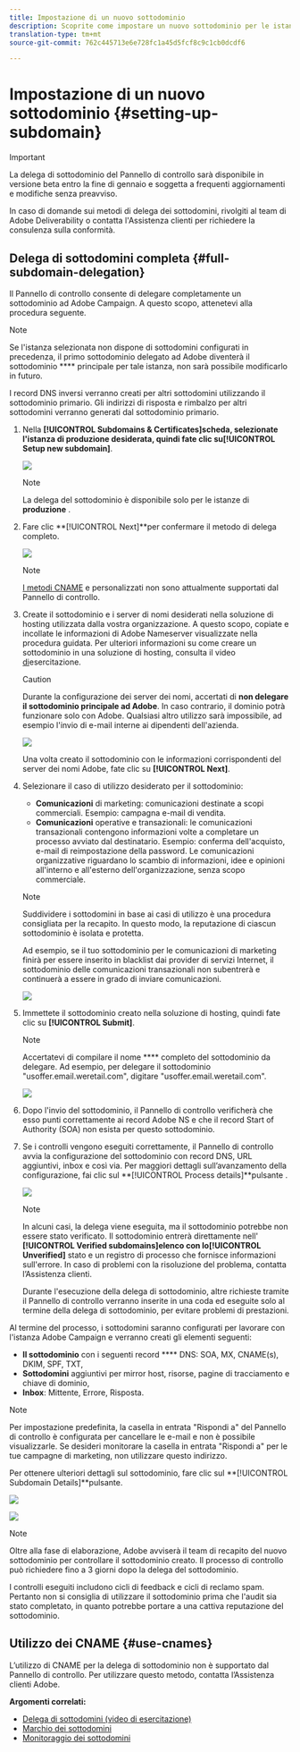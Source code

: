 ```yaml
---
title: Impostazione di un nuovo sottodominio
description: Scoprite come impostare un nuovo sottodominio per le istanze della campagna
translation-type: tm+mt
source-git-commit: 762c445713e6e728fc1a45d5fcf8c9c1cb0dcdf6

---
```



# Impostazione di un nuovo sottodominio {#setting-up-subdomain}

>[!IMPORTANT]
>
>La delega di sottodominio del Pannello di controllo sarà disponibile in versione beta entro la fine di gennaio e soggetta a frequenti aggiornamenti e modifiche senza preavviso.

In caso di domande sui metodi di delega dei sottodomini, rivolgiti al team di Adobe Deliverability o contatta l&#39;Assistenza clienti per richiedere la consulenza sulla conformità.

## Delega di sottodomini completa {#full-subdomain-delegation}

Il Pannello di controllo consente di delegare completamente un sottodominio ad Adobe Campaign. A questo scopo, attenetevi alla procedura seguente.

>[!NOTE]
>
>Se l&#39;istanza selezionata non dispone di sottodomini configurati in precedenza, il primo sottodominio delegato ad Adobe diventerà il sottodominio **** principale per tale istanza, non sarà possibile modificarlo in futuro.
>
>I record DNS inversi verranno creati per altri sottodomini utilizzando il sottodominio primario. Gli indirizzi di risposta e rimbalzo per altri sottodomini verranno generati dal sottodominio primario.

1. Nella **[!UICONTROL Subdomains & Certificates]**scheda, selezionate l&#39;istanza di produzione desiderata, quindi fate clic su**[!UICONTROL Setup new subdomain]**.

   ![](assets/subdomain1.png)

   >[!NOTE]
   >
   >La delega del sottodominio è disponibile solo per le istanze di **produzione** .

1. Fare clic **[!UICONTROL Next]**per confermare il metodo di delega completo.

   ![](assets/subdomain3.png)

   >[!NOTE]
   >
   >[I metodi CNAME](#use-cnames) e personalizzati non sono attualmente supportati dal Pannello di controllo.

1. Create il sottodominio e i server di nomi desiderati nella soluzione di hosting utilizzata dalla vostra organizzazione. A questo scopo, copiate e incollate le informazioni di Adobe Nameserver visualizzate nella procedura guidata. Per ulteriori informazioni su come creare un sottodominio in una soluzione di hosting, consulta il video [di](https://video.tv.adobe.com/v/30175?captions=ita)esercitazione.

   >[!CAUTION]
   >
   >Durante la configurazione dei server dei nomi, accertati di **non delegare il sottodominio principale ad Adobe**. In caso contrario, il dominio potrà funzionare solo con Adobe. Qualsiasi altro utilizzo sarà impossibile, ad esempio l&#39;invio di e-mail interne ai dipendenti dell&#39;azienda.

   ![](assets/subdomain4.png)

   Una volta creato il sottodominio con le informazioni corrispondenti del server dei nomi Adobe, fate clic su **[!UICONTROL Next]**.

1. Selezionare il caso di utilizzo desiderato per il sottodominio:

   * **Comunicazioni** di marketing: comunicazioni destinate a scopi commerciali. Esempio: campagna e-mail di vendita.
   * **Comunicazioni** operative e transazionali: le comunicazioni transazionali contengono informazioni volte a completare un processo avviato dal destinatario. Esempio: conferma dell&#39;acquisto, e-mail di reimpostazione della password. Le comunicazioni organizzative riguardano lo scambio di informazioni, idee e opinioni all&#39;interno e all&#39;esterno dell&#39;organizzazione, senza scopo commerciale.
   >[!NOTE]
   >
   >Suddividere i sottodomini in base ai casi di utilizzo è una procedura consigliata per la recapito. In questo modo, la reputazione di ciascun sottodominio è isolata e protetta.
   >
   >Ad esempio, se il tuo sottodominio per le comunicazioni di marketing finirà per essere inserito in blacklist dai provider di servizi Internet, il sottodominio delle comunicazioni transazionali non subentrerà e continuerà a essere in grado di inviare comunicazioni.

   ![](assets/subdomain5.png)

1. Immettete il sottodominio creato nella soluzione di hosting, quindi fate clic su **[!UICONTROL Submit]**.

   >[!NOTE]
   >
   > Accertatevi di compilare il nome **** completo del sottodominio da delegare. Ad esempio, per delegare il sottodominio &quot;usoffer.email.weretail.com&quot;, digitare &quot;usoffer.email.weretail.com&quot;.

   ![](assets/subdomain6.png)

1. Dopo l&#39;invio del sottodominio, il Pannello di controllo verificherà che esso punti correttamente ai record Adobe NS e che il record Start of Authority (SOA) non esista per questo sottodominio.

1. Se i controlli vengono eseguiti correttamente, il Pannello di controllo avvia la configurazione del sottodominio con record DNS, URL aggiuntivi, inbox e così via. Per maggiori dettagli sull’avanzamento della configurazione, fai clic sul **[!UICONTROL Process details]**pulsante .

   ![](assets/subdomain7.png)

   >[!NOTE]
   >
   >In alcuni casi, la delega viene eseguita, ma il sottodominio potrebbe non essere stato verificato. Il sottodominio entrerà direttamente nell&#39; **[!UICONTROL Verified subdomains]**elenco con lo**[!UICONTROL Unverified]** stato e un registro di processo che fornisce informazioni sull&#39;errore. In caso di problemi con la risoluzione del problema, contatta l’Assistenza clienti.
   >
   >Durante l&#39;esecuzione della delega di sottodominio, altre richieste tramite il Pannello di controllo verranno inserite in una coda ed eseguite solo al termine della delega di sottodominio, per evitare problemi di prestazioni.

Al termine del processo, i sottodomini saranno configurati per lavorare con l&#39;istanza Adobe Campaign e verranno creati gli elementi seguenti:

* **Il sottodominio** con i seguenti record **** DNS: SOA, MX, CNAME(s), DKIM, SPF, TXT,
* **Sottodomini** aggiuntivi per mirror host, risorse, pagine di tracciamento e chiave di dominio,
* **Inbox**: Mittente, Errore, Risposta.

>[!NOTE]
>
>Per impostazione predefinita, la casella in entrata &quot;Rispondi a&quot; del Pannello di controllo è configurata per cancellare le e-mail e non è possibile visualizzarle. Se desideri monitorare la casella in entrata &quot;Rispondi a&quot; per le tue campagne di marketing, non utilizzare questo indirizzo.


Per ottenere ulteriori dettagli sul sottodominio, fare clic sul **[!UICONTROL Subdomain Details]**pulsante.

![](assets/subdomain_details_general.png)

![](assets/subdomains_details_senderinfo.png)

>[!NOTE]
>
>Oltre alla fase di elaborazione, Adobe avviserà il team di recapito del nuovo sottodominio per controllare il sottodominio creato. Il processo di controllo può richiedere fino a 3 giorni dopo la delega del sottodominio.
>
>I controlli eseguiti includono cicli di feedback e cicli di reclamo spam. Pertanto non si consiglia di utilizzare il sottodominio prima che l&#39;audit sia stato completato, in quanto potrebbe portare a una cattiva reputazione del sottodominio.

## Utilizzo dei CNAME {#use-cnames}

L’utilizzo di CNAME per la delega di sottodominio non è supportato dal Pannello di controllo. Per utilizzare questo metodo, contatta l’Assistenza clienti Adobe.

**Argomenti correlati:**

* [Delega di sottodomini (video di esercitazione)](https://docs.adobe.com/content/help/en/campaign-learn/campaign-standard-tutorials/administrating/control-panel/subdomain-delegation.html)
* [Marchio dei sottodomini](../../subdomains-certificates/using/subdomains-branding.md)
* [Monitoraggio dei sottodomini](../../subdomains-certificates/using/monitoring-subdomains.md)